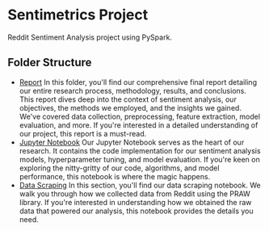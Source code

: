 # Sentimetrics Project
Reddit Sentiment Analysis project using PySpark.

## Folder Structure
- [Report](https://github.com/Reddit-Sentimetrics/sentimetrics/blob/main/ENSF%20612%20Final%20Report.pdf)
  In this folder, you'll find our comprehensive final report detailing our entire research process, methodology, results, and conclusions. This report dives deep into the context of sentiment analysis, our objectives, the methods we employed, and the insights we gained. We've covered data collection, preprocessing, feature extraction, model evaluation, and more. If you're interested in a detailed understanding of our project, this report is a must-read.<br>
- [Jupyter Notebook](https://github.com/Reddit-Sentimetrics/sentimetrics/blob/main/reddit.ipynb)
  Our Jupyter Notebook serves as the heart of our research. It contains the code implementation for our sentiment analysis models, hyperparameter tuning, and model evaluation. If you're keen on exploring the nitty-gritty of our code, algorithms, and model performance, this notebook is where the magic happens.<br>
- [Data Scraping](https://github.com/Reddit-Sentimetrics/sentimetrics/blob/main/reddit_scrape.ipynb)
  In this section, you'll find our data scraping notebook. We walk you through how we collected data from Reddit using the PRAW library. If you're interested in understanding how we obtained the raw data that powered our analysis, this notebook provides the details you need.

